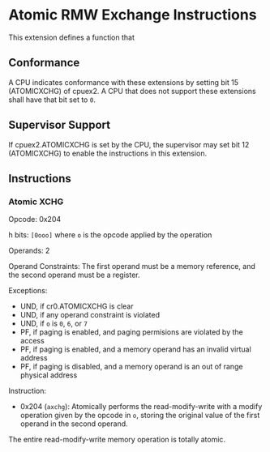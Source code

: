 # Atomic RMW Exchange Instructions

This extension defines a function that 

## Conformance

A CPU indicates conformance with these extensions by setting bit 15 (ATOMICXCHG) of cpuex2. A CPU that does not support these extensions shall have that bit set to `0`.


## Supervisor Support

If cpuex2.ATOMICXCHG is set by the CPU, the supervisor may set bit 12 (ATOMICXCHG) to enable the instructions in this extension.

## Instructions

### Atomic XCHG

Opcode: 0x204

h bits: `[0ooo]` where `o` is the opcode applied by the operation

Operands: 2

Operand Constraints: The first operand must be a memory reference, and the second operand must be a register.

Exceptions:
- UND, if cr0.ATOMICXCHG is clear 
- UND, if any operand constraint is violated
- UND, if `o` is `0`, `6`, or `7`
- PF,  if paging is enabled, and paging permisions are violated by the access
- PF, if paging is enabled, and a memory operand has an invalid virtual address
- PF, if paging is disabled, and a memory operand is an out of range physical address

Instruction:
- 0x204 (`axchg`): Atomically performs the read-modify-write with a modify operation given by the opcode in `o`, storing the original value of the first operand in the second operand.

The entire read-modify-write memory operation is totally atomic. 